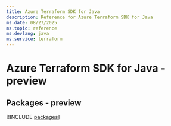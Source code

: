 ```yaml
---
title: Azure Terraform SDK for Java
description: Reference for Azure Terraform SDK for Java
ms.date: 08/27/2025
ms.topic: reference
ms.devlang: java
ms.service: terraform
---
```

# Azure Terraform SDK for Java - preview
## Packages - preview
[!INCLUDE [packages](terraform-index.md)]